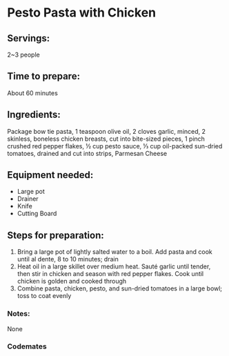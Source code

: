# Pesto Pasta with Chicken

## Servings: 
2~3 people

## Time to prepare: 
About 60 minutes

## Ingredients:
Package bow tie pasta, 1 teaspoon olive oil, 2 cloves garlic, minced, 2 skinless, boneless chicken breasts, cut into bite-sized pieces, 1 pinch crushed red pepper flakes, ½ cup pesto sauce, ⅓ cup oil-packed sun-dried tomatoes, drained and cut into strips, Parmesan Cheese


## Equipment needed:
- Large pot
- Drainer
- Knife
- Cutting Board


## Steps for preparation:
1.	Bring a large pot of lightly salted water to a boil. Add pasta and cook until al dente, 8 to 10 minutes; drain
2.	Heat oil in a large skillet over medium heat. Sauté garlic until tender, then stir in chicken and season with red pepper flakes. Cook until chicken is golden and cooked through
3.	Combine pasta, chicken, pesto, and sun-dried tomatoes in a large bowl; toss to coat evenly




### Notes:
None



### Codemates #
